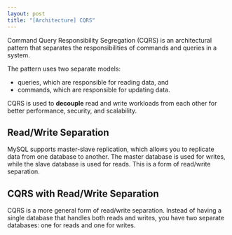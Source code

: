 ```yaml
---
layout: post
title: "[Architecture] CQRS"
---
```


Command Query Responsibility Segregation (CQRS) is an architectural pattern that separates the responsibilities of commands and queries in a system.

The pattern uses two separate models:
- queries, which are responsible for reading data, and 
- commands, which are responsible for updating data. 

CQRS is used to **decouple** read and write workloads from each other for better performance, security, and scalability.

## Read/Write Separation

MySQL supports master-slave replication, which allows you to replicate data from one database to another. The master database is used for writes, while the slave database is used for reads. This is a form of read/write separation.

## CQRS with Read/Write Separation

CQRS is a more general form of read/write separation. Instead of having a single database that handles both reads and writes, you have two separate databases: one for reads and one for writes.

